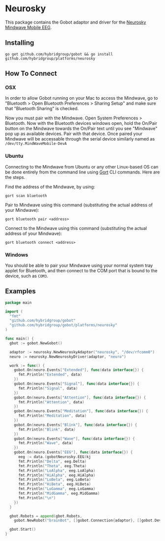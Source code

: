 # Neurosky 

This package contains the Gobot adaptor and driver for the [Neurosky Mindwave Mobile EEG](http://store.neurosky.com/products/mindwave-mobile).

## Installing
```
go get github.com/hybridgroup/gobot && go install github.com/hybridgroup/platforms/neurosky
```

## How To Connect

### OSX

In order to allow Gobot running on your Mac to access the Mindwave, go to "Bluetooth > Open Bluetooth Preferences > Sharing Setup" and make sure that "Bluetooth Sharing" is checked.

Now you must pair with the Mindwave. Open System Preferences > Bluetooth. Now with the Bluetooth devices windows open, hold the On/Pair button on the Mindwave towards the On/Pair text until you see "Mindwave" pop up as available devices. Pair with that device. Once paired your Mindwave will be accessable through the serial device similarly named as `/dev/tty.MindWaveMobile-DevA`

### Ubuntu

Connecting to the Mindwave from Ubuntu or any other Linux-based OS can be done entirely from the command line using [Gort](https://github.com/hybridgroup/gort) CLI commands. Here are the steps.

Find the address of the Mindwave, by using:
```
gort scan bluetooth
```

Pair to Mindwave using this command (substituting the actual address of your Mindwave):
```
gort bluetooth pair <address>
```

Connect to the Mindwave using this command (substituting the actual address of your Mindwave):
```
gort bluetooth connect <address>
```

### Windows

You should be able to pair your Mindwave using your normal system tray applet for Bluetooth, and then connect to the COM port that is bound to the device, such as `COM3`.

## Examples

```go
package main

import (
  "fmt"
  "github.com/hybridgroup/gobot"
  "github.com/hybridgroup/gobot/platforms/neurosky"
)

func main() {
  gbot := gobot.NewGobot()

  adaptor := neurosky.NewNeuroskyAdaptor("neurosky", "/dev/rfcomm0")
  neuro := neurosky.NewNeuroskyDriver(adaptor, "neuro")

  work := func() {
    gobot.On(neuro.Events["Extended"], func(data interface{}) {
      fmt.Println("Extended", data)
    })
    gobot.On(neuro.Events["Signal"], func(data interface{}) {
      fmt.Println("Signal", data)
    })
    gobot.On(neuro.Events["Attention"], func(data interface{}) {
      fmt.Println("Attention", data)
    })
    gobot.On(neuro.Events["Meditation"], func(data interface{}) {
      fmt.Println("Meditation", data)
    })
    gobot.On(neuro.Events["Blink"], func(data interface{}) {
      fmt.Println("Blink", data)
    })
    gobot.On(neuro.Events["Wave"], func(data interface{}) {
      fmt.Println("Wave", data)
    })
    gobot.On(neuro.Events["EEG"], func(data interface{}) {
      eeg := data.(gobotNeurosky.EEG)kj
      fmt.Println("Delta", eeg.Delta)
      fmt.Println("Theta", eeg.Theta)
      fmt.Println("LoAlpha", eeg.LoAlpha)
      fmt.Println("HiAlpha", eeg.HiAlpha)
      fmt.Println("LoBeta", eeg.LoBeta)
      fmt.Println("HiBeta", eeg.HiBeta)
      fmt.Println("LoGamma", eeg.LoGamma)
      fmt.Println("MidGamma", eeg.MidGamma)
      fmt.Println("\n")
    })
  }

  gbot.Robots = append(gbot.Robots,
    gobot.NewRobot("brainBot", []gobot.Connection{adaptor}, []gobot.Device{neuro}, work))

  gbot.Start()
}
```
